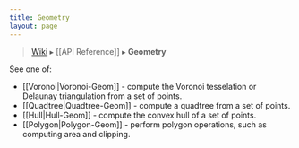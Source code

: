 ```yaml
---
title: Geometry
layout: page
---
```


> [Wiki](Home) ▸ [[API Reference]] ▸ **Geometry**

See one of:

* [[Voronoi|Voronoi-Geom]] - compute the Voronoi tesselation or Delaunay triangulation from a set of points.
* [[Quadtree|Quadtree-Geom]] - compute a quadtree from a set of points.
* [[Hull|Hull-Geom]] - compute the convex hull of a set of points.
* [[Polygon|Polygon-Geom]] - perform polygon operations, such as computing area and clipping.